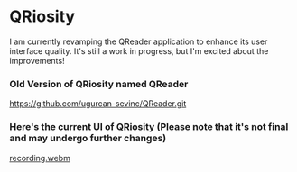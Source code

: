 # QRiosity

I am currently revamping the QReader application to enhance its user interface quality. It's still a work in progress, but I'm excited about the improvements!

### Old Version of QRiosity named QReader
https://github.com/ugurcan-sevinc/QReader.git

### Here's the current UI of QRiosity (Please note that it's not final and may undergo further changes)

[recording.webm](https://github.com/ugurcan-sevinc/QRiosity/assets/69902076/2087a66d-cd84-42d3-92e7-803bcbf3c1c3)
